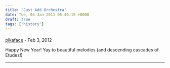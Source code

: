 ```yaml
---
title: 'Just Add Orchestra'
date: Tue, 04 Jan 2011 05:40:15 +0000
draft: true
tags: ['history']
---
```



#### 
[pikaface](http:// "furipika@gmail.com") - <time datetime="2012-02-01 00:55:34">Feb 3, 2012</time>

Happy New Year! Yay to beautiful melodies (and descending cascades of Etudes!)
<hr />

